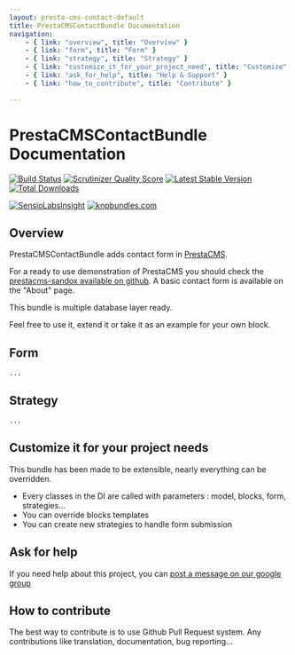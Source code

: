 ```yaml
---
layout: presta-cms-contact-default
title: PrestaCMSContactBundle Documentation
navigation:
    - { link: "overview", title: "Overview" }
    - { link: "form", title: "Form" }
    - { link: "strategy", title: "Strategy" }
    - { link: "customize_it_for_your_project_need", title: "Customize" }
    - { link: "ask_for_help", title: "Help & Support" }
    - { link: "how_to_contribute", title: "Contribute" }

---
```


# PrestaCMSContactBundle Documentation

[![Build Status](https://secure.travis-ci.org/prestaconcept/PrestaCMSContactBundle.png?branch=master)](http://travis-ci.org/prestaconcept/PrestaCMSContactBundle)
[![Scrutinizer Quality Score](https://scrutinizer-ci.com/g/prestaconcept/PrestaCMSContactBundle/badges/quality-score.png?s=96c69229732e1e8856461bd649df4452d415e803)](https://scrutinizer-ci.com/g/prestaconcept/PrestaCMSContactBundle/)
[![Latest Stable Version](https://poser.pugx.org/presta/cms-contact-bundle/v/stable.png)](https://packagist.org/packages/presta/cms-contact-bundle)
[![Total Downloads](https://poser.pugx.org/presta/cms-contact-bundle/downloads.png)](https://packagist.org/packages/presta/cms-contact-bundle)

[![SensioLabsInsight](https://insight.sensiolabs.com/projects/e35671f4-a083-4780-b435-c85b9ce3c56c/big.png)](https://insight.sensiolabs.com/projects/e35671f4-a083-4780-b435-c85b9ce3c56c)
[![knpbundles.com](http://knpbundles.com/prestaconcept/PrestaCMSContactBundle/badge)](http://knpbundles.com/prestaconcept/PrestaCMSContactBundle)

## Overview

PrestaCMSContactBundle adds contact form in [PrestaCMS][1].

For a ready to use demonstration of PrestaCMS you should check the [prestacms-sandox available on github][2].
A basic contact form is available on the "About" page.

This bundle is multiple database layer ready.

Feel free to use it, extend it or take it as an example for your own block.

## Form

    ...

## Strategy

    ...

## Customize it for your project needs

This bundle has been made to be extensible, nearly everything can be overridden.

- Every classes in the DI are called with parameters : model, blocks, form, strategies...
- You can override blocks templates
- You can create new strategies to handle form submission

## Ask for help ##

If you need help about this project, you can [post a message on our google group][3]

## How to contribute ##

The best way to contribute is to use Github Pull Request system.
Any contributions like translation, documentation, bug reporting...


[1]: https://github.com/prestaconcept/PrestaCMSCoreBundle
[2]: https://github.com/prestaconcept/prestacms-sandbox
[3]: https://groups.google.com/forum/?hl=fr&fromgroups#!forum/prestacms-devs
